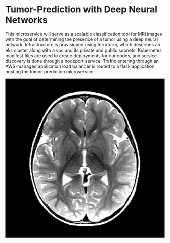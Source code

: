 # **Tumor-Prediction with Deep Neural Networks**

This microservice will serve as a scalable classification tool for MRI images with the goal of determining the presence of a tumor using a deep neural network. Infrastructure is provisioned using terraform, which describes an eks cluster along with a vpc and its private and public subnets. Kubernetes manifest files are used to create deployments for our nodes, and service discovery is done through a nodeport service. Traffic entering through an AWS-managed application load balancer is routed to a flask application hosting the tumor-prediction microservice. 

<div align="center">
  <img src=".assets/mri-example.jpg" alt="Image won't load" />
</div>
